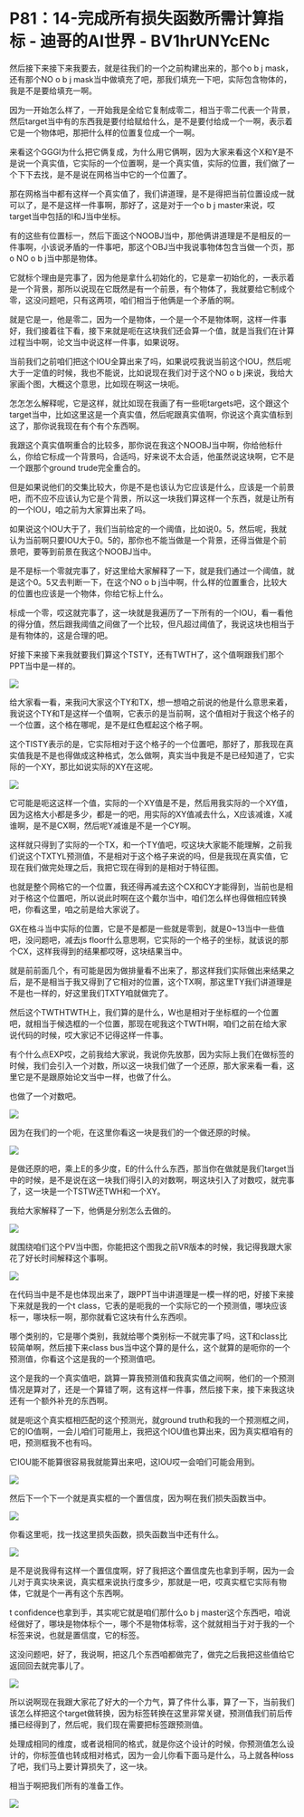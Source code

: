 # P81：14-完成所有损失函数所需计算指标 - 迪哥的AI世界 - BV1hrUNYcENc

然后接下来接下来我要去，就是往我们的一个之前构建出来的，那个o b j mask，还有那个NO o b j mask当中做填充了吧，那我们填充一下吧，实际包含物体的，我是不是要给填充一啊。

因为一开始怎么样了，一开始我是全给它复制成零二，相当于零二代表一个背景，然后target当中有的东西我是要付给赋给什么，是不是要付给成一个一啊，表示着它是一个物体吧，那把什么样的位置复位成一个一啊。

来看这个GGGI为什么把它俩复成，为什么用它俩啊，因为大家来看这个X和Y是不是说一个真实值，它实际的一个位置啊，是一个真实值，实际的位置，我们做了一个下下去找，是不是说在网格当中它的一个位置了。

那在网格当中都有这样一个真实值了，我们讲道理，是不是得把当前位置设成一就可以了，是不是这样一件事啊，那好了，这是对于一个o b j master来说，哎target当中包括的I和J当中坐标。

有的这些有位置标一，然后下面这个NOOBJ当中，那他俩讲道理是不是相反的一件事啊，小该说矛盾的一件事吧，那这个OBJ当中我说事物体包含当做一个页，那o NO o b j当中那是物体。

它就标个理由是完事了，因为他是拿什么初始化的，它是拿一初始化的，一表示着是一个背景，那所以说现在它既然是有一个前景，有个物体了，我就要给它制成个零，这没问题吧，只有这两项，咱们相当于他俩是一个矛盾的啊。

就是它是一，他是零二，因为一个是物体，一个是一个不是物体啊，这样一件事好，我们接着往下看，接下来就是呃在这块我们还会算一个值，就是当我们在计算过程当中啊，论文当中说这样一件事，如果说呀。

当前我们之前咱们把这个IOU全算出来了吗，如果说哎我说当前这个IOU，然后呢大于一定值的时候，我也不能说，比如说现在我们对于这个NO o b j来说，我给大家画个图，大概这个意思，比如现在啊这一块呃。

怎怎怎么解释呢，它是这样，就比如现在我画了有一些呃targets吧，这个跟这个target当中，比如这里这是一个真实值，然后呢跟真实值啊，你说这个真实值标到这了，那你说我现在有个有个东西啊。

我跟这个真实值啊重合的比较多，那你说在我这个NOOBJ当中啊，你给他标什么，你给它标成一个背景吗，合适吗，好来说不太合适，他虽然说这块啊，它不是一个跟那个ground trude完全重合的。

但是如果说他们的交集比较大，你是不是也该认为它应该是什么，应该是一个前景吧，而不应不应该认为它是个背景，所以这一块我们算这样一个东西，就是让所有的一个IOU，咱之前为大家算出来了吗。

如果说这个IOU大于了，我们当前给定的一个阈值，比如说0。5，然后呢，我就认为当前啊只要IOU大于0。5的，那你也不能当做是一个背景，还得当做是个前景吧，要等到前景在我这个NOOBJ当中。

是不是标一个零就完事了，好这里给大家解释了一下，就是我们通过一个阈值，就是这个0。5又去判断一下，在这个NO o b j当中啊，什么样的位置重合，比较大的位置也应该是一个物体，你给它标上什么。

标成一个零，哎这就完事了，这一块就是我遍历了一下所有的一个IOU，看一看他的得分值，然后跟我阈值之间做了一个比较，但凡超过阈值了，我说这块也相当于是有物体的，这是合理的吧。

好接下来接下来我就要我们算这个TSTY，还有TWTH了，这个值啊跟我们那个PPT当中是一样的。

![](img/515639ff7c27bd636920777bf6df01d2_1.png)

给大家看一看，来我问大家这个TY和TX，想一想咱之前说的他是什么意思来着，我说这个TY和T是这样一个值啊，它表示的是当前啊，这个值相对于我这个格子的一个位置，这个格在哪呢，是不是红色框起这个格子啊。

这个TISTY表示的是，它实际相对于这个格子的一个位置吧，那好了，那我现在真实值我是不是也得做成这种格式，怎么做啊，真实当中我是不是已经知道了，它实际的一个XY，那比如说实际的XY在这呢。



![](img/515639ff7c27bd636920777bf6df01d2_3.png)

它可能是呃这这样一个值，实际的一个XY值是不是，然后用我实际的一个XY值，因为这格大小都是多少，都是一的吧，用实际的XY值减去什么，X应该减谁，X减谁啊，是不是CX啊，然后呢Y减谁是不是一个CY啊。

这样就只得到了实际的一个TX，和一个TY值吧，哎这块大家能不能理解，之前我们说这个TXTYL预测值，不是相对于这个格子来说的吗，但是我现在真实值，它现在我们做完处理之后，我把它现在得到的是相对于特征图。

也就是整个网格它的一个位置，我还得再减去这个CX和CY才能得到，当前也是相对于格这个位置吧，所以说此时啊在这个戴尔当中，咱们怎么样也得做相应转换吧，你看这里，咱之前是给大家说了。

GX在格斗当中实际的位置，它是不是都是一些就是零到，就是0~13当中一些值吧，没问题吧，减去js floor什么意思啊，它实际的一个格子的坐标，就该说的那个CX，这样我得到的结果都哎呀，这块结果当中。

就是前前面几个，有可能是因为做排量看不出来了，那这样我们实际做出来结果之后，是不是相当于我又得到了它相对的位置，这个TX啊，那这里TY我们讲道理是不是也一样的，好这里我们TXTY咱就做完了。

然后这个TWTHTWTH上，我们算的是什么，W也是相对于坐标框的一个位置吧，就相当于候选框的一个位置，那现在呢我这个TWTH啊，咱们之前在给大家说代码的时候，哎大家记不记得这样一件事。

有个什么点EXP哎，之前我给大家说，我说你先放那，因为实际上我们在做标签的时候，我们会引入一个对数，所以这一块我们做了一个还原，那大家来看一看，这里它是不是跟原始论文当中一样，也做了什么。

也做了一个对数吧。

![](img/515639ff7c27bd636920777bf6df01d2_5.png)

因为在我们的一个呃，在这里你看这一块是我们的一个做还原的时候。

![](img/515639ff7c27bd636920777bf6df01d2_7.png)

是做还原的吧，乘上E的多少度，E的什么什么东西，那当你在做就是我们target当中的时候，是不是说在这一块我们得引入的对数啊，啊这块引入了对数哎，就完事了，这一块是一个TSTW还TWH和一个XY。

我给大家解释了一下，他俩是分别怎么去做的。

![](img/515639ff7c27bd636920777bf6df01d2_9.png)

就围绕咱们这个PV当中图，你能把这个图我之前VR版本的时候，我记得我跟大家花了好长时间解释这个事啊。

![](img/515639ff7c27bd636920777bf6df01d2_11.png)

在代码当中是不是也体现出来了，跟PPT当中讲道理是一模一样的吧，好接下来接下来就是我的一个t class，它表的是呃我的一个实际它的一个预测值，哪块应该标一，哪块标一啊，那你就看它这块有什么东西呗。

哪个类别的，它是哪个类别，我就给哪个类别标一不就完事了吗，这T和class比较简单啊，然后接下来class bus当中这个算的是什么，这个就算的是呃你的一个预测值，你看这个这是我的一个预测值吧。

这个是我的一个真实值吧，跳算一算我预测值和我真实值之间啊，他们的一个预测情况是算对了，还是一个算错了啊，这有这样一件事，然后接下来，接下来我这块还有一个额外补充的东西啊。

就是呃这个真实框相匹配的这个预测光，就ground truth和我的一个预测框之间，它的IO值啊，一会儿咱们可能用上，我把这个IOU值也算出来，因为真实框咱有的吧，预测框我不也有吗。

它IOU能不能算很容易我就能算出来吧，这IOU哎一会咱们可能会用到。

![](img/515639ff7c27bd636920777bf6df01d2_13.png)

然后下一个下一个就是真实框的一个置信度，因为啊在我们损失函数当中。

![](img/515639ff7c27bd636920777bf6df01d2_15.png)

你看这里呃，找一找这里损失函数，损失函数当中还有什么。

![](img/515639ff7c27bd636920777bf6df01d2_17.png)

是不是说我得有这样一个置信度啊，好了我把这个置信度先也拿到手啊，因为一会儿对于真实块来说，真实框来说执行度多少，那就是一吧，哎真实框它实际有物体，它就是个一再有这个东西啊。

t confidence也拿到手，其实呢它就是咱们那什么o b j master这个东西吧，咱说经做好了，哪块是物体标个一，哪个不是物体标零，这个就就相当于对于我的一个标签来说，也就是置信度，它的标签。

这没问题吧，好了，我说啊，把这几个东西咱都做完了，做完之后我把这些值给它返回回去就完事儿了。

![](img/515639ff7c27bd636920777bf6df01d2_19.png)

所以说啊现在我跟大家花了好大的一个力气，算了件什么事，算了一下，当前我们该怎么样把这个target做转换，因为标签转换在这里非常关键，预测值我们前后传播已经得到了，然后呢，我们现在需要把标签跟预测值。

处理成相同的维度，或者说相同的格式，就是你这个设计的时候，你预测值怎么设计的，你标签值也转成相对格式，因为一会儿你看下面马是什么，马上就各种loss了吧，我们马上要计算损失了，这一块。

相当于啊把我们所有的准备工作。

![](img/515639ff7c27bd636920777bf6df01d2_21.png)